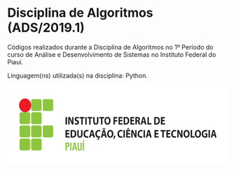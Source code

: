 # Disciplina de Algoritmos (ADS/2019.1)

Códigos realizados durante a Disciplina de Algoritmos
no 1º Período do curso de Análise e Desenvolvimento de Sistemas no Instituto Federal do Piauí.

Linguagem(ns) utilizada(s) na disciplina: Python.

<img src="https://github.com/jhiltonsantos/ADS-Algoritmos-IFPI/blob/master/ifpilogo.png" height="180" width="650">


